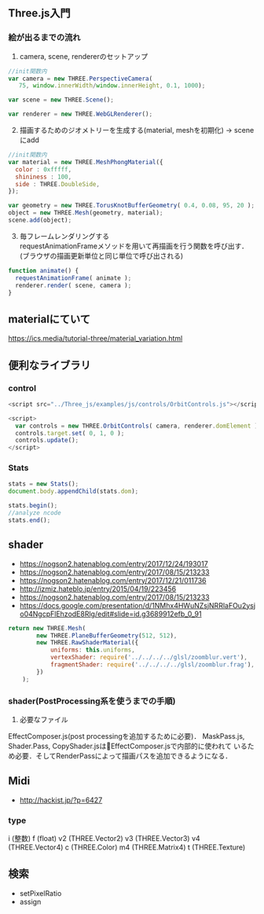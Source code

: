## Three.js入門

### 絵が出るまでの流れ
1. camera, scene, rendererのセットアップ

```js
//init関数内
var camera = new THREE.PerspectiveCamera(
   75, window.innerWidth/window.innerHeight, 0.1, 1000);

var scene = new THREE.Scene();

var renderer = new THREE.WebGLRenderer();

```

2. 描画するためのジオメトリーを生成する(material, meshを初期化) -> sceneにadd

```js
//init関数内
var material = new THREE.MeshPhongMaterial({
  color : 0xfffff,
  shininess : 100,
  side : THREE.DoubleSide,
});

var geometry = new THREE.TorusKnotBufferGeometry( 0.4, 0.08, 95, 20 );
object = new THREE.Mesh(geometry, material);
scene.add(object);

```

3. 毎フレームレンダリングする<br>
requestAnimationFrameメソッドを用いて再描画を行う関数を呼び出す．
(ブラウザの描画更新単位と同じ単位で呼び出される)

```js
function animate() {
  requestAnimationFrame( animate );
  renderer.render( scene, camera );
}
```

## materialにていて
https://ics.media/tutorial-three/material_variation.html

## 便利なライブラリ
### control

```js
<script src="../Three_js/examples/js/controls/OrbitControls.js"></script>

<script>
  var controls = new THREE.OrbitControls( camera, renderer.domElement );
  controls.target.set( 0, 1, 0 );
  controls.update();
</script>
```


### Stats
```js
stats = new Stats();
document.body.appendChild(stats.dom);
```

```js
stats.begin();
//analyze ncode
stats.end();
```


## shader
- https://nogson2.hatenablog.com/entry/2017/12/24/193017
- https://nogson2.hatenablog.com/entry/2017/08/15/213233
- https://nogson2.hatenablog.com/entry/2017/12/21/011736
- http://izmiz.hateblo.jp/entry/2015/04/19/223456
- https://nogson2.hatenablog.com/entry/2017/08/15/213233
- https://docs.google.com/presentation/d/1NMhx4HWuNZsjNRRlaFOu2ysjo04NgcpFlEhzodE8Rlg/edit#slide=id.g3689912efb_0_91

```js
return new THREE.Mesh(
        new THREE.PlaneBufferGeometry(512, 512),
        new THREE.RawShaderMaterial({
            uniforms: this.uniforms,
            vertexShader: require('../../../../glsl/zoomblur.vert'),
            fragmentShader: require('../../../../glsl/zoomblur.frag'),
        })
    );
```

### shader(PostProcessing系を使うまでの手順)
1. 必要なファイル

EffectComposer.js(post processingを追加するために必要)．
MaskPass.js, Shader.Pass, CopyShader.jsはEffectComposer.jsで内部的に使われて
いるため必要．そしてRenderPassによって描画パスを追加できるようになる．

## Midi
- http://hackist.jp/?p=6427

### type
i (整数)
f (float)
v2 (THREE.Vector2)
v3 (THREE.Vector3)
v4 (THREE.Vector4)
c (THREE.Color)
m4 (THREE.Matrix4)
t (THREE.Texture)



## 検索
- setPixelRatio
- assign
